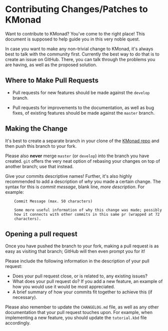 # Contributing Changes/Patches to KMonad

Want to contribute to KMonad?  You've come to the right place!  This document
is supposed to help guide you in this very noble quest.

In case you want to make any non-trivial change to KMonad, it's always best to
talk with the community first.  Currently the best way to do that is to create
an issue on GitHub.  There, you can talk through the problems you are having,
as well as the proposed solution.

## Where to Make Pull Requests

  * Pull requests for new features should be made against the `develop` branch.

  * Pull requests for improvements to the documentation, as well as bug fixes,
    of existing features should be made against the `master` branch.

## Making the Change

It's best to create a separate branch in your clone of the [KMonad
repo](https://github.com/david-janssen/kmonad/) and then push this branch to
your fork.

Please also **never** merge `master` (or `develop`) into the branch you have
created.  `git` offers the very neat option of rebasing your changes on top of
another branch; use that instead.

Give your commits descriptive names!  Further, it's also highly recommended to
add a description of _why_ you made a certain change.  The syntax for this is
*commit message*, blank line, *more description*.  For example:

  ``` shell
      Commit Message (max. 50 characters)

      Some more useful information of why this change was made; possibly
      how it connects with other commits in this same pr (wrapped at 72
      characters).
  ```

## Opening a pull request

Once you have pushed the branch to your fork, making a pull request is as easy
as visiting that branch; GitHub will then even prompt you for it!

Please include the following information in the description of your pull
request:

- Does your pull request close, or is related to, any existing issues?
- What does your pull request do?  If you add a new feature, an example of how
  you would use it would be most appreciated.
- A brief summary of how your commits fit together to achieve this (if
  necessary).

Please also remember to update the `CHANGELOG.md` file, as well as any other
documentation that your pull request touches upon.  For example, when
implementing a new feature, you should update the `tutorial.kbd` file
accordingly.
